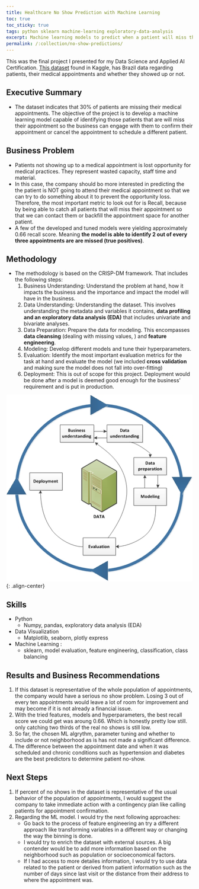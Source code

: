 ```yaml
---
title: Healthcare No Show Prediction with Machine Learning
toc: true
toc_sticky: true
tags: python sklearn machine-learning exploratory-data-analysis
excerpt: Machine learning models to predict when a patient will miss their medical appointment!
permalink: /:collection/no-show-predictions/
---
```


This was the final project I presented for my Data Science and Applied AI Certification. [This dataset](https://www.kaggle.com/datasets/wajahat1064/healthcare-appointment-dataset/data) found in Kaggle, has Brazil data regarding patients, their medical appointments and whether they showed up or not.

## Executive Summary
- The dataset indicates that 30% of patients are missing their medical appointments. The objective of the project is to develop a machine learning model capable of identifying those patients that are will miss their appointment so the business can engage with them to confirm their appointment or cancel the appointment to schedule a different patient. 


## Business Problem
- Patients not showing up to a medical appointment is lost opportunity for medical practices. They represent wasted capacity, staff time and material. 
- In this case, the company should bo more interested in predicting the the patient is NOT going to attend their medical appointment so that we can try to do something about it to prevent the opportunity loss. Therefore, the most important metric to look out for is Recall, because by being able to catch all patients that will miss their appointment so that we can contact them or backfill the appointment space for another patient.
- A few of the developed and tuned models were yielding approximately 0.66 recall score. Meaning **the model is able to identify 2 out of every three appointments are are missed (true positives)**.

## Methodology
- The methodology is based on the CRISP-DM framework. That includes the following steps:
    1. Business Understanding: Understand the problem at hand, how it impacts the business and the importance and impact the model will have in the business.
    2. Data Understanding: Understanding the dataset. This involves understanding the metadata and variables it contains, **data profiling and an exploratory data analysis (EDA)** that includes univariate and bivariate analyses.
    3. Data Preparation: Prepare the data for modeling. This encompasses **data cleansing** (dealing with missing values, ) and **feature engineering**.
    4. Modeling: Develop different models and tune their hyperparameters.
    5. Evaluation: Identify the most important evaluation metrics for the task at hand and evaluate the model (we included **cross validation** and making sure the model does not fall into over-fitting)
    6. Deployment: This is out of scope for this project. Deployment would be done after a model is deemed good enough for the business' requirement and is put in production.

![crisp-dm methodology](/assets/images/CRISP-DMBasics.jpg){: .align-center}

## Skills
- Python
    - Numpy, pandas, exploratory data analysis (EDA)
- Data Visualization
    - Matplotlib, seaborn, plotly express
- Machine Learning : 
    - sklearn, model evaluation, feature engineering, classification, class balancing

## Results and Business Recommendations
1. If this dataset is representative of the whole population of appointments, the company would have a serious no show problem. Losing 3 out of every ten appointments would leave a lot of room for improvement and may become if it is not already a financial issue.
2. With the tried features, models and hyperparameters, the best recall score we could get was aroung 0.66. Which is honestly pretty low still. only catching two thirds of the real no shows is still low.
3. So far, the chosen ML algrythm, parameter tuning and whether to include or not neighborhood as is has not made a significant difference.
4. The difference between the appointment date and when it was scheduled and chronic conditions such as hypertension and diabetes are the best predictors to determine patient no-show.

## Next Steps
1. If percent of no shows in the dataset is representative of the usual behavior of the population of appointments, I would suggest the company to take immediate action with a contingency plan like calling patients for appointment confirmation.
2. Regarding the ML model. I would try the next following approaches:
    - Go back to the process of feature engineering an try a different approach like transforming variables in a different way or changing the way the binning is done.
    - I would try to enrich the dataset with external sources. A big contender would be to add more information based on the neighborhood such as population or socioeconomical factors.
    - If I had access to more detailes information, I would try to use data related to the patient or derived from patient information such as the number of days since last visit or the distance from their address to where the appointment was.